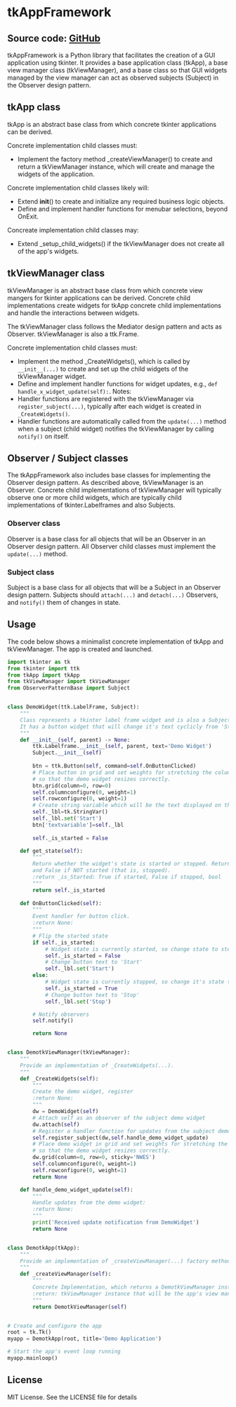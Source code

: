 # tkAppFramework

Source code: [GitHub](https://github.com/KevinRGeurts/tkAppFramework)
---
tkAppFramework is a Python library that facilitates the creation of a GUI application using tkinter. It provides
a base application class (tkApp), a base view manager class (tkViewManager), and a base class so that GUI widgets
managed by the view manager can act as observed subjects (Subject) in the Observer design pattern.

## tkApp class

tkApp is an abstract base class from which concrete tkinter applications can be derived.

Concrete implementation child classes must:
- Implement the factory method _createViewManager() to create and return a tkViewManager instance,
  which will create and manage the widgets of the application.
  
Concrete implementation child classes likely will:
- Extend __init__() to create and initialize any required business logic objects.
- Define and implement handler functions for menubar selections, beyond OnExit.

Concreate implementation child classes may:
- Extend _setup_child_widgets() if the tkViewManager does not create all of the app's widgets.

## tkViewManager class

tkViewManager is an abstract base class from which concrete view mangers for tkinter applications can be derived.
Concrete child implementations create widgets for tkApp concrete child implementations and handle the interactions
between widgets.

The tkViewManager class follows the Mediator design pattern and acts as Observer. tkViewManager is also a ttk.Frame.

Concrete implementation child classes must:
- Implement the method _CreateWidgets(), which is called by ```__init__(...)``` to create and set up the child widgets
  of the tkViewManager widget.
- Define and implement handler functions for widget updates, e.g., ```def handle_x_widget_update(self):```.
Notes:
- Handler functions are registered with the tkViewManager via ```register_subject(...)```, typically after each widget is created in ```_CreateWidgets()```. 
- Handler functions are automatically called from the ```update(...)``` method when a subject (child widget) notifies the tkViewManager by calling ```notify()``` on itself.

## Observer / Subject classes

The tkAppFramework also includes base classes for implementing the Observer design pattern. As described above,
tkViewManager is an Observer. Concrete child implementations of tkViewManager will typically observe one or more
child widgets, which are typically child implementations of tkinter.Labelframes and also Subjects.

### Observer class
Observer is a base class for all objects that will be an Observer in an Observer design pattern.
All Observer child classes must implement the ```update(...)``` method.

### Subject class
Subject is a base class for all objects that will be a Subject in an Observer design pattern.
Subjects should ```attach(...)``` and ```detach(...)``` Observers, and ```notify()``` them of changes in state.

## Usage
The code below shows a minimalist concrete implementation of tkApp and tkViewManager. The app is created and
launched.

```python
import tkinter as tk
from tkinter import ttk
from tkApp import tkApp
from tkViewManager import tkViewManager
from ObserverPatternBase import Subject


class DemoWidget(ttk.LabelFrame, Subject):
    """
    Class represents a tkinter label frame widget and is also a Subject in Observer design pattern.
    It has a button widget that will change it's text cyclicly from 'Start' to 'Stop' when clicked.
    """
    def __init__(self, parent) -> None:
        ttk.Labelframe.__init__(self, parent, text='Demo Widget')
        Subject.__init__(self)
        
        btn = ttk.Button(self, command=self.OnButtonClicked)
        # Place button in grid and set weights for stretching the column and row in the grid
        # so that the demo widget resizes correctly.
        btn.grid(column=0, row=0)
        self.columnconfigure(0, weight=1)
        self.rowconfigure(0, weight=1)
        # Create string variable which will be the text displayed on the button
        self._lbl=tk.StringVar()
        self._lbl.set('Start')
        btn['textvariable']=self._lbl
        
        self._is_started = False

    def get_state(self):
        """
        Return whether the widget's state is started or stopped. Returns this as a bool which is True if started,
        and False if NOT started (that is, stopped).
        :return _is_Started: True if started, False if stopped, bool
        """
        return self._is_started
    
    def OnButtonClicked(self):
        """
        Event handler for button click.
        :return None:
        """
        # Flip the started state
        if self._is_started:
            # Widget state is currently started, so change state to stopped
            self._is_started = False
            # Change button text to 'Start'
            self._lbl.set('Start')
        else:
            # Widget state is currently stopped, so change it's state to started
            self._is_started = True
            # Change button text to 'Stop'
            self._lbl.set('Stop')

        # Notify observers
        self.notify()

        return None


class DemotkViewManager(tkViewManager):
    """
    Provide an implementation of _CreateWidgets(...).
    """
    def _CreateWidgets(self):
        """
        Create the demo widget, register 
        :return None:
        """
        dw = DemoWidget(self)
        # Attach self as an observer of the subject demo widget
        dw.attach(self)
        # Register a handler function for updates from the subject demo widget
        self.register_subject(dw,self.handle_demo_widget_update)
        # Place demo widget in grid and set weights for stretching the column and row in the grid
        # so that the demo widget resizes correctly.
        dw.grid(column=0, row=0, sticky='NWES')
        self.columnconfigure(0, weight=1)
        self.rowconfigure(0, weight=1)
        return None

    def handle_demo_widget_update(self):
        """
        Handle updates from the demo widget:
        :return None:
        """
        print('Received update notification from DemoWidget')
        return None


class DemotkApp(tkApp):
    """
    Provide an implementation of _createViewManager(...) factory method.
    """
    def _createViewManager(self):
        """
        Concrete Implementation, which returns a DemotkViewManager instance.
        :return: tkViewManager instance that will be the app's view manager
        """
        return DemotkViewManager(self)


# Create and configure the app
root = tk.Tk()
myapp = DemotkApp(root, title='Demo Application')

# Start the app's event loop running
myapp.mainloop()
```

## License
MIT License. See the LICENSE file for details
